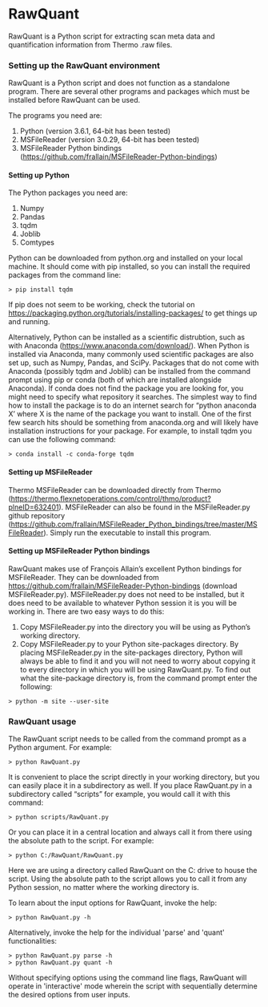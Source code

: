 # RawQuant

RawQuant is a Python script for extracting scan meta data and quantification information from Thermo .raw files.

### Setting up the RawQuant environment

RawQuant is a Python script and does not function as a standalone program. There are several other programs and packages which must be installed before RawQuant can be used.

The programs you need are:

1. Python (version 3.6.1, 64-bit has been tested)
2. MSFileReader (version 3.0.29, 64-bit has been tested)
3. MSFileReader Python bindings (https://github.com/frallain/MSFileReader-Python-bindings)

#### Setting up Python

The Python packages you need are:

1.	Numpy
2.	Pandas
3.	tqdm
4.	Joblib
5.	Comtypes

Python can be downloaded from python.org and installed on your local machine. It should come with pip installed, so you can install the required packages from the command line: 

```	
> pip install tqdm
```

If pip does not seem to be working, check the tutorial on https://packaging.python.org/tutorials/installing-packages/ to get things up and running.

Alternatively, Python can be installed as a scientific distrubtion, such as with Anaconda (https://www.anaconda.com/download/). When Python is installed via Anaconda, many commonly used scientific packages are also set up, such as Numpy, Pandas, and SciPy. Packages that do not come with Anaconda (possibly tqdm and Joblib) can be installed from the command prompt using pip or conda (both of which are installed alongside Anaconda). If conda does not find the package you are looking for, you might need to specify what repository it searches. The simplest way to find how to install the package is to do an internet search for “python anaconda X’ where X is the name of the package you want to install. One of the first few search hits should be something from anaconda.org and will likely have installation instructions for your package. For example, to install tqdm you can use the following command:

```
> conda install -c conda-forge tqdm
```

#### Setting up MSFileReader

Thermo MSFileReader can be downloaded directly from Thermo (https://thermo.flexnetoperations.com/control/thmo/product?plneID=632401). MSFileReader can also be found in the MSFileReader.py github repository (https://github.com/frallain/MSFileReader_Python_bindings/tree/master/MSFileReader). Simply run the executable to install this program. 

#### Setting up MSFileReader Python bindings
 
RawQuant makes use of François Allain’s excellent Python bindings for MSFileReader. They can be downloaded from https://github.com/frallain/MSFileReader-Python-bindings (download MSFileReader.py). MSFileReader.py does not need to be installed, but it does need to be available to whatever Python session it is you will be working in. There are two easy ways to do this:

1.	Copy MSFileReader.py into the directory you will be using as Python’s working directory.
2.	Copy MSFileReader.py to your Python site-packages directory. By placing MSFileReader.py in the site-packages directory, Python will always be able to find it and you will not need to worry about copying it to every directory in which you will be using RawQuant.py. To find out what the site-package directory is, from the command prompt enter the following:

```
> python -m site --user-site
```

### RawQuant usage

The RawQuant script needs to be called from the command prompt as a Python argument. For example:

```
> python RawQuant.py
```

It is convenient to place the script directly in your working directory, but you can easily place it in a subdirectory as well. If you place RawQuant.py in a subdirectory called “scripts” for example, you would call it with this command:

```
> python scripts/RawQuant.py
```

Or you can place it in a central location and always call it from there using the absolute path to the script. For example:

```
> python C:/RawQuant/RawQuant.py
```

Here we are using a directory called RawQuant on the C: drive to house the script. Using the absolute path to the script allows you to call it from any Python session, no matter where the working directory is.

To learn about the input options for RawQuant, invoke the help:

```
> python RawQuant.py -h
```

Alternatively, invoke the help for the individual 'parse' and 'quant' functionalities:

```
> python RawQuant.py parse -h
> python RawQuant.py quant -h
```

Without specifying options using the command line flags, RawQuant will operate in 'interactive' mode wherein the script with sequentially determine the desired options from user inputs.
